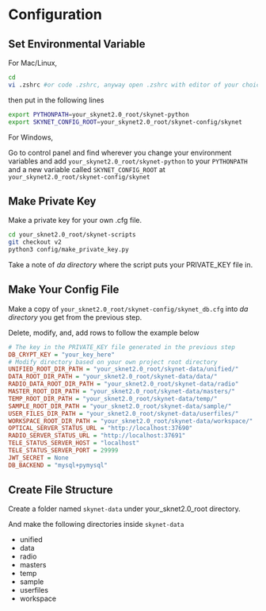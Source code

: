 # Configuration

## Set Environmental Variable

For Mac/Linux,

```sh
cd
vi .zshrc #or code .zshrc, anyway open .zshrc with editor of your choice
```

then put in the following lines
```sh
export PYTHONPATH=your_skynet2.0_root/skynet-python
export SKYNET_CONFIG_ROOT=your_skynet2.0_root/skynet-config/skynet
```
For Windows,

Go to control panel and find wherever you change your environment variables and add `your_skynet2.0_root/skynet-python` to your `PYTHONPATH` and a new variable called `SKYNET_CONFIG_ROOT` at `your_skynet2.0_root/skynet-config/skynet`

## Make Private Key
Make a private key for your own .cfg file.
```sh
cd your_sknet2.0_root/skynet-scripts
git checkout v2 
python3 config/make_private_key.py
```
Take a note of _da directory_ where the script puts your PRIVATE_KEY file in.

## Make Your Config File
Make a copy of `your_sknet2.0_root/skynet-config/skynet_db.cfg` into _da directory_ you get from the previous step.


Delete, modify, and, add rows to follow the example below
```cfg
# The key in the PRIVATE_KEY file generated in the previous step
DB_CRYPT_KEY = "your_key_here" 
# Modify directory based on your own project root directory
UNIFIED_ROOT_DIR_PATH = "your_sknet2.0_root/skynet-data/unified/"
DATA_ROOT_DIR_PATH = "your_sknet2.0_root/skynet-data/data/"
RADIO_DATA_ROOT_DIR_PATH = "your_sknet2.0_root/skynet-data/radio"
MASTER_ROOT_DIR_PATH = "your_sknet2.0_root/skynet-data/masters/"
TEMP_ROOT_DIR_PATH = "your_sknet2.0_root/skynet-data/temp/"
SAMPLE_ROOT_DIR_PATH = "your_sknet2.0_root/skynet-data/sample/"
USER_FILES_DIR_PATH = "your_sknet2.0_root/skynet-data/userfiles/"
WORKSPACE_ROOT_DIR_PATH = "your_sknet2.0_root/skynet-data/workspace/"
OPTICAL_SERVER_STATUS_URL = "http://localhost:37690"
RADIO_SERVER_STATUS_URL = "http://localhost:37691"
TELE_STATUS_SERVER_HOST = "localhost"
TELE_STATUS_SERVER_PORT = 29999
JWT_SECRET = None
DB_BACKEND = "mysql+pymysql"
```

## Create File Structure
Create a folder named `skynet-data` under your_sknet2.0_root directory.

And make the following directories inside `skynet-data`
* unified
* data
* radio
* masters
* temp
* sample
* userfiles
* workspace